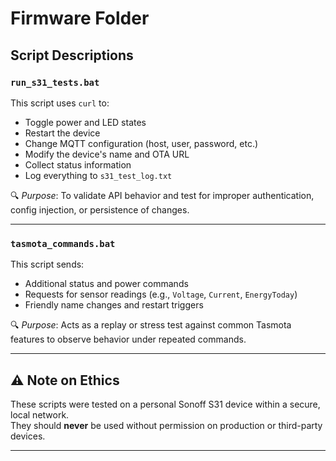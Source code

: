 #  Firmware Folder

## Script Descriptions

### `run_s31_tests.bat`
This script uses `curl` to:
- Toggle power and LED states
- Restart the device
- Change MQTT configuration (host, user, password, etc.)
- Modify the device's name and OTA URL
- Collect status information
- Log everything to `s31_test_log.txt`

🔍 *Purpose*: To validate API behavior and test for improper authentication, config injection, or persistence of changes.

---

### `tasmota_commands.bat`
This script sends:
- Additional status and power commands
- Requests for sensor readings (e.g., `Voltage`, `Current`, `EnergyToday`)
- Friendly name changes and restart triggers

🔍 *Purpose*: Acts as a replay or stress test against common Tasmota features to observe behavior under repeated commands.

---

## ⚠️ Note on Ethics

These scripts were tested on a personal Sonoff S31 device within a secure, local network.  
They should **never** be used without permission on production or third-party devices.

---


